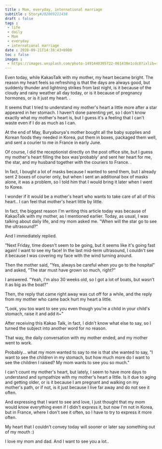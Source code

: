 ```yaml
---
title : Mom, everyday, international marriage
subtitle : Story#202009211438
draft : false
tags :
 - life
 - daily
 - Mom
 - everyday
 - international marriage
date : 2020-09-21T14:38:43+0900
toc : false
images : 
 - https://images.unsplash.com/photo-1491440305722-061438e1cdc8?ixlib=rb-1.2.1&q=85&fm=jpg&crop=entropy&cs=srgb&ixid=eyJhcHBfaWQiOjE1NTU0OX0
---
```

Even today, while KakaoTalk with my mother, my heart became bright. The reason my heart feels so refreshing is that the days are always good, but suddenly thunder and lightning strikes from last night, is it because of the cloudy and rainy weather all day today, or is it because of pregnancy hormones, or is it just my heart. .  

It seems that I tried to understand my mother's heart a little more after a star appeared in her stomach. I haven't done parenting yet, so I don't know exactly what my mother's heart is, but I guess it's a feeling that I can't waste even if I do as much as I can.  

At the end of May, Buryaburya's mother bought all the baby supplies and Korean foods they needed in Korea, put them in boxes, packaged them well, and sent a courier to me in France in early June.  

Of course, I did the receptionist directly on the post office site, but I guess my mother's heart filling the box was'probably' and sent her heart for me, the star, and my husband together with the couriers to France. .  

In fact, I bought a lot of masks because I wanted to send them, but I already sent 2 boxes of courier only, but when I sent an additional box of masks alone, it was a problem, so I told him that I would bring it later when I went to Korea.  

I wonder if it would be a mother's heart who wants to take care of all of this heart.. I can feel that mother's heart little by little.  

In fact, the biggest reason I'm writing this article today was because of KakaoTalk with my mother, as I mentioned earlier. Today, as usual, I was talking about daily life, and my mom asked me. "When will the star go to see the ultrasound?"  

And I immediately replied.  

"Next Friday, time doesn't seem to be going, but it seems like it's going fast again! I want to see my face! In the last mid-term ultrasound, I couldn't see it because I was covering my face with the wind turning around.  

Then the mother said, "Yes, always be careful when you go to the hospital" and asked, "The star must have grown so much, right?"  

I answered. "Yeah, I'm also 30 weeks old, so I got a lot of boats, but wasn't it as big as the boat?"  

Then, the reply that came right away was cut off for a while, and the reply from my mother who came back hurt my heart a little.  

"Look, you too want to see you even though you're a child in your child's stomach, raise it and add it~"  

After receiving this Kakao Talk, in fact, I didn't know what else to say, so I turned the subject into another word for no reason.  

That way, the daily conversation with my mother ended, and my mother went to work.  

Probably... what my mom wanted to say to me is that she wanted to say, "I want to see the children in my stomach, but how much more do I want to see the children I raised? My mom wants to see you so much."  

I can't count my mother's heart, but lately, I seem to have more days to understand and sympathize with my mother's heart a little. Is it due to aging and getting older, or is it because I am pregnant and walking on my mother's path, or if not, is it just because I live far away and do not see it often.  

And expressing that I want to see and love, I just thought that my mom would know everything even if I didn't express it, but now I'm not in Korea, but in France, where I don't see it often, so I have to try to express it more often.  

My heart that I couldn't convey today will sooner or later say something out of my mouth :)  

I love my mom and dad. And I want to see you a lot..